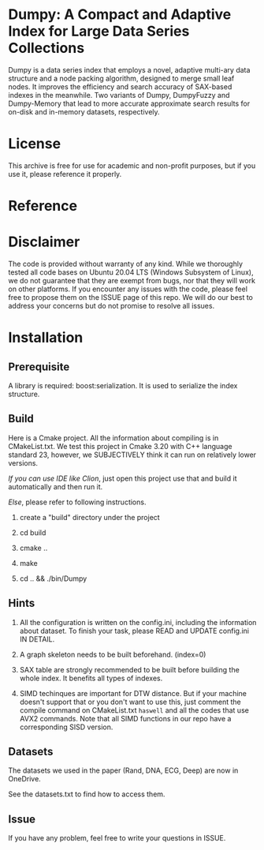 # Dumpy: A Compact and Adaptive Index for Large Data Series Collections

Dumpy is a data series index that employs a novel, adaptive multi-ary data structure and a node packing algorithm, designed to merge small leaf nodes.
It improves the efficiency and search accuracy of SAX-based indexes in the meanwhile.
Two variants of Dumpy, DumpyFuzzy and Dumpy-Memory that lead to more accurate approximate search results for on-disk and in-memory datasets, respectively.

# License
This archive is free for use for academic and non-profit purposes, but if you use it, please reference it properly.

# Reference


# Disclaimer
The code is provided without warranty of any kind. While we thoroughly tested all code bases on Ubuntu 20.04 LTS (Windows Subsystem of Linux), we do not guarantee that they are exempt from bugs, nor that they will work on other platforms. If you encounter any issues with the code, please feel free to propose them on the ISSUE page of this repo. We will do our best to address your concerns but do not promise to resolve all issues.

# Installation

## Prerequisite

A library is required: boost:serialization.
It is used to serialize the index structure.

## Build

Here is a Cmake project. All the information about compiling is in CMakeList.txt.
We test this project in Cmake 3.20 with C++ language standard 23, however, we SUBJECTIVELY think it can run on relatively lower versions.

*If you can use IDE like Clion*, just open this project use that and build it automatically and then run it.

*Else*, please refer to following instructions.

1. create a "build" directory under the project

2. cd build

3. cmake ..

4. make

5. cd .. && ./bin/Dumpy

## Hints

1. All the configuration is written on the config.ini, including the information about dataset.
To finish your task, please READ and UPDATE config.ini IN DETAIL.

2. A graph skeleton needs to be built beforehand. (index=0)

3. SAX table are strongly recommended to be built before building the whole index. It benefits all types of indexes.

4. SIMD techinques are important for DTW distance. But if your machine doesn't support that or you don't want to use this, just comment the compile command on CMakeList.txt `haswell` and all the codes that use AVX2 commands. Note that all SIMD functions in our repo have a corresponding SISD version.

## Datasets

The datasets we used in the paper (Rand, DNA, ECG, Deep) are now in OneDrive.

See the datasets.txt to find how to access them.

## Issue

If you have any problem, feel free to write your questions in ISSUE.
